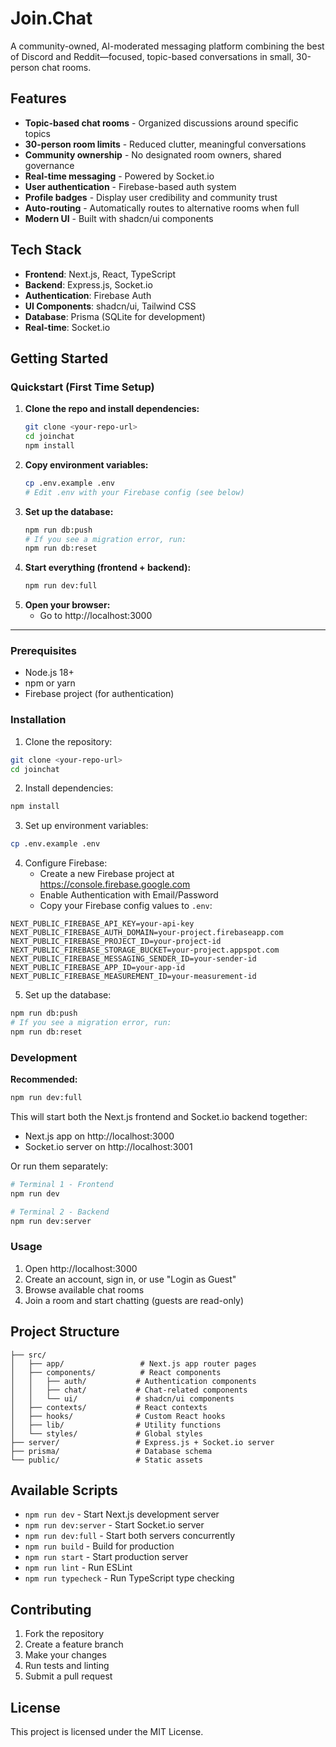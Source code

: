 # Join.Chat

A community-owned, AI-moderated messaging platform combining the best of Discord and Reddit—focused, topic-based conversations in small, 30-person chat rooms.

## Features

- **Topic-based chat rooms** - Organized discussions around specific topics
- **30-person room limits** - Reduced clutter, meaningful conversations
- **Community ownership** - No designated room owners, shared governance
- **Real-time messaging** - Powered by Socket.io
- **User authentication** - Firebase-based auth system
- **Profile badges** - Display user credibility and community trust
- **Auto-routing** - Automatically routes to alternative rooms when full
- **Modern UI** - Built with shadcn/ui components

## Tech Stack

- **Frontend**: Next.js, React, TypeScript
- **Backend**: Express.js, Socket.io
- **Authentication**: Firebase Auth
- **UI Components**: shadcn/ui, Tailwind CSS
- **Database**: Prisma (SQLite for development)
- **Real-time**: Socket.io

## Getting Started

### Quickstart (First Time Setup)

1. **Clone the repo and install dependencies:**
   ```bash
   git clone <your-repo-url>
   cd joinchat
   npm install
   ```
2. **Copy environment variables:**
   ```bash
   cp .env.example .env
   # Edit .env with your Firebase config (see below)
   ```
3. **Set up the database:**
   ```bash
   npm run db:push
   # If you see a migration error, run:
   npm run db:reset
   ```
4. **Start everything (frontend + backend):**
   ```bash
   npm run dev:full
   ```
5. **Open your browser:**
   - Go to http://localhost:3000

---

### Prerequisites

- Node.js 18+ 
- npm or yarn
- Firebase project (for authentication)

### Installation

1. Clone the repository:
```bash
git clone <your-repo-url>
cd joinchat
```

2. Install dependencies:
```bash
npm install
```

3. Set up environment variables:
```bash
cp .env.example .env
```

4. Configure Firebase:
   - Create a new Firebase project at https://console.firebase.google.com
   - Enable Authentication with Email/Password
   - Copy your Firebase config values to `.env`:

```env
NEXT_PUBLIC_FIREBASE_API_KEY=your-api-key
NEXT_PUBLIC_FIREBASE_AUTH_DOMAIN=your-project.firebaseapp.com
NEXT_PUBLIC_FIREBASE_PROJECT_ID=your-project-id
NEXT_PUBLIC_FIREBASE_STORAGE_BUCKET=your-project.appspot.com
NEXT_PUBLIC_FIREBASE_MESSAGING_SENDER_ID=your-sender-id
NEXT_PUBLIC_FIREBASE_APP_ID=your-app-id
NEXT_PUBLIC_FIREBASE_MEASUREMENT_ID=your-measurement-id
```

5. Set up the database:
```bash
npm run db:push
# If you see a migration error, run:
npm run db:reset
```

### Development

**Recommended:**
```bash
npm run dev:full
```
This will start both the Next.js frontend and Socket.io backend together:
- Next.js app on http://localhost:3000
- Socket.io server on http://localhost:3001

Or run them separately:
```bash
# Terminal 1 - Frontend
npm run dev

# Terminal 2 - Backend
npm run dev:server
```

### Usage

1. Open http://localhost:3000
2. Create an account, sign in, or use "Login as Guest"
3. Browse available chat rooms
4. Join a room and start chatting (guests are read-only)

## Project Structure

```
├── src/
│   ├── app/                 # Next.js app router pages
│   ├── components/          # React components
│   │   ├── auth/           # Authentication components
│   │   ├── chat/           # Chat-related components
│   │   └── ui/             # shadcn/ui components
│   ├── contexts/           # React contexts
│   ├── hooks/              # Custom React hooks
│   ├── lib/                # Utility functions
│   └── styles/             # Global styles
├── server/                 # Express.js + Socket.io server
├── prisma/                 # Database schema
└── public/                 # Static assets
```

## Available Scripts

- `npm run dev` - Start Next.js development server
- `npm run dev:server` - Start Socket.io server
- `npm run dev:full` - Start both servers concurrently
- `npm run build` - Build for production
- `npm run start` - Start production server
- `npm run lint` - Run ESLint
- `npm run typecheck` - Run TypeScript type checking

## Contributing

1. Fork the repository
2. Create a feature branch
3. Make your changes
4. Run tests and linting
5. Submit a pull request

## License

This project is licensed under the MIT License.

